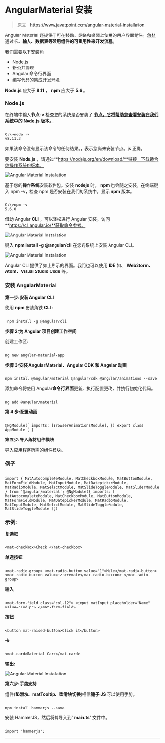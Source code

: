 # AngularMaterial 安装

> 原文：<https://www.javatpoint.com/angular-material-installation>

Angular Material 还提供了可在移动、网络和桌面上使用的用户界面组件。[角材](https://www.javatpoint.com/angular-material)通过**卡、输入、数据表等常用组件的可重用性来开发流程。**

我们需要以下安装角

*   Node.js
*   新公共管理
*   Angular 命令行界面
*   编写代码的集成开发环境

**Node.js** 应大于 **8.11** ， **npm** 应大于 **5.6** 。

### Node.js

在终端中输入**节点-v** 检查您的系统是否安装了 [**节点。它将帮助您查看安装在我们系统中的 **Node.js** 版本。**](https://www.javatpoint.com/nodejs-tutorial)

```

C:\>node -v
v8.11.3

```

如果该命令没有显示该命令的任何结果。，表示您尚未安装节点。js 正确。

要安装 **Node.js** ，请通过**https://nodejs.org/en/download/**链接，下载适合你操作系统的版本。

![Angular Material Installation](img/814cfdffb7cbfa9bf9df99eb66393c8b.png)

基于您的**操作系统**安装软件包。安装 **nodejs** 时， **npm** 也会随之安装。在终端键入 npm -v，检查 npm 是否安装在我们的系统中。显示 **npm** 版本。

```

C:\>npm -v
5.6.0

```

借助 Angular **CLI** ，可以轻松进行 Angular 安装。访问**https://cli.angular.io/**获取命令参考。

![Angular Material Installation](img/5c4a840771517a680c63fbe4c4e15c9f.png)

键入 **npm install -g @angular/cli** 在您的系统上安装 Angular CLI。

![Angular Material Installation](img/33c05f568794b441e62b6fa8fdd6b0d7.png)

Angular CLI 提供了如上所示的界面。我们也可以使用 **IDE** 如、 **WebStorm、Atom、Visual Studio Code** 等。

### 安装 AngularMaterial

**第一步:安装 Angular CLI**

使用 **npm** 安装角铁 **CLI** :

```

 npm install -g @angular/cli

```

**步骤 2:为 Angular 项目创建工作空间**

创建工作区:

```

ng new angular-material-app

```

**步骤 3:安装 AngularMaterial、Angular CDK 和 Angular 动画**

```

npm install @angular/material @angular/cdk @angular/animations --save

```

添加命令将使用 Angular**命令行界面**更新，执行配置更改，并执行初始化代码。

```

ng add @angular/material

```

**第 4 步:配置动画**

```

@NgModule({ imports: [BrowserAnimationsModule], }) export class AppModule { }

```

**第五步:导入角材组件模块**

导入应用程序所需的组件模块。

### 例子

```

import { MatAutocompleteModule, MatCheckboxModule, MatButtonModule, MatFormFieldModule, MatInputModule, MatDatepickerModule, MatRadioModule, MatSelectModule, MatSlideToggleModule, MatSliderModule  } from '@angular/material'; @NgModule({ imports: [ MatAutocompleteModule, MatCheckboxModule, MatButtonModule, MatFormFieldModule, MatDatepickerModule, MatRadioModule, MatInputModule, MatSelectModule, MatSlideToggleModule, MatSlideToggleModule ]})

```

### 示例:

**复选框**

```

<mat-checkbox>Check </mat-checkbox>

```

**单选按钮**

```

<mat-radio-group> <mat-radio-button value="1">Male</mat-radio-button> <mat-radio-button value="2">Female</mat-radio-button> </mat-radio-group>

```

**输入**

```

<mat-form-field class="col-12"> <input matInput placeholder="Name" value="Tudip"> </mat-form-field>

```

**按钮**

```

<button mat-raised-button>Click it</button>

```

**卡**

```

<mat-card>Material Card</mat-card> 

```

**输出:**

![Angular Material Installation](img/79c4e68a974f69cf36ed999e63f678fc.png)

**第六步:手势支持**

组件(**垫滑块、matTooltip、垫滑块切换**)相信**锤子 JS** 可以使用手势。

```

npm install hammerjs --save

```

安装 HammerJS，然后将其导入到' **main.ts'** 文件中。

```

import 'hammerjs';

```

* * *